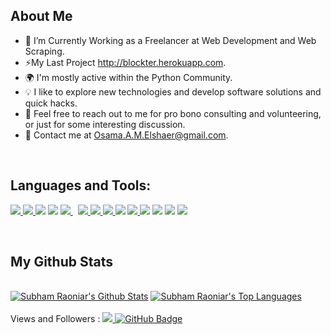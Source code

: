 ## About Me

- 🏢 I’m Currently Working as a Freelancer at Web Development and Web Scraping.
- ⚡My Last Project http://blockter.herokuapp.com.
- 🌍 I'm mostly active within the Python Community.
- 💡 I like to explore new technologies and develop software solutions and quick hacks.
- 💬 Feel free to reach out to me for pro bono consulting and volunteering, or just for some interesting discussion.
- 💌 Contact me at Osama.A.M.Elshaer@gmail.com.
<br>

## Languages and Tools:

<p align="left"> 
    <a href="https://www.python.org" target="_blank"> <img src="https://img.icons8.com/color/48/000000/python.png"/> </a>
    <a href="https://www.djangoproject.com/" target="_blank"> <img src="https://img.icons8.com/color/48/000000/django.png"/> </a> 
    <a href="https://www.heroku.com/" target="_blank"> <img src="https://img.icons8.com/color/48/000000/heroku.png"/></a> 
    <a href="https://www.postgresql.org/" target="_blank"> <img src="https://img.icons8.com/color/48/000000/postgreesql.png"/></a> 
    <a style="padding-right:8px;" href="https://www.mysql.com/" target="_blank"> <img src="https://img.icons8.com/fluent/50/000000/mysql-logo.png"/> </a>
    <a href="https://www.w3.org/html/" target="_blank"> <img src="https://img.icons8.com/color/48/000000/html-5.png"/> </a> 
    <a href="https://www.w3schools.com/css/" target="_blank"> <img src="https://img.icons8.com/color/48/000000/css3.png"/> </a> 
    <a href="https://getbootstrap.com" target="_blank"> <img src="https://img.icons8.com/color/48/000000/bootstrap.png"/> </a> 
    <a href="https://github.com/" target="_blank"> </a> <img src="https://img.icons8.com/nolan/64/github.png"/> </a>
    <a href="https://git-scm.com/" target="_blank"> <img src="https://img.icons8.com/color/48/000000/git.png"/> 
    <a href="https://beautiful-soup-4.readthedocs.io/en/latest/" target="_blank"><img src="https://img.icons8.com/external-photo3ideastudio-gradient-photo3ideastudio/64/000000/external-soup-virus-photo3ideastudio-gradient-photo3ideastudio.png"/></a> 
    <a href="https://docs.python-requests.org/en/latest/" target="_blank"><img src="https://img.icons8.com/office/16/000000/pull-request.png"/></a>
    <a href="https://www.postman.com/" target="_blank"><img src="https://img.icons8.com/dusk/64/000000/postman-api.png"/></a>
    <a href="https://www.django-rest-framework.org/" target="_blank"><img src="https://img.icons8.com/office/16/000000/api-settings.png"/></a>
    
    
    
</p>

<br/>


## My Github Stats

  <br/>
    <a href="https://github.com/osamaelshaer/github-readme-stats"><img alt="Subham Raoniar's Github Stats" src="https://github-readme-stats.vercel.app/api?username=osamaelshaer&show_icons=true&count_private=true&theme=react&hide_border=true&bg_color=0D1117" /></a>
  <a href="https://github.com/osamaelshaer/github-readme-stats"><img alt="Subham Raoniar's Top Languages" src="https://github-readme-stats.vercel.app/api/top-langs/?username=osamaelshaer&langs_count=8&count_private=true&layout=compact&theme=react&hide_border=true&bg_color=0D1117" /></a>
  <br/>
<br/>
Views and Followers : 
<a href="https://github.com/Meghna-DAS/github-profile-views-counter">
    <img src="https://komarev.com/ghpvc/?username=osamaelshaer">
</a>
<a href="https://github.com/osamaelshaer?tab=followers"><img src="https://img.shields.io/github/followers/osamaelshaer?label=Followers&style=social" alt="GitHub Badge"></a>
